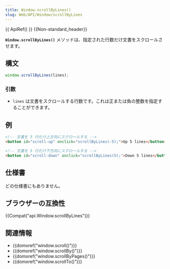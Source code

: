 ```yaml
---
title: Window.scrollByLines()
slug: Web/API/Window/scrollByLines
---
```


{{ ApiRef() }} {{Non-standard_header}}

**`Window.scrollByLines()`** メソッドは、指定された行数だけ文書をスクロールさせます。

## 構文

```js
window.scrollByLines(lines);
```

### 引数

- `lines` は文書をスクロールする行数です。これは正または負の整数を指定することができます。

## 例

```html
<!-- 文書を 5 行だけ上方向にスクロールする -->
<button id="scroll-up" onclick="scrollByLines(-5);">Up 5 lines</button>

<!-- 文書を 5 行だけ下方向にスクロールする -->
<button id="scroll-down" onclick="scrollByLines(5);">Down 5 lines</button>
```

## 仕様書

どの仕様書にもありません。

## ブラウザーの互換性

{{Compat("api.Window.scrollByLines")}}

## 関連情報

- {{domxref("window.scroll()")}}
- {{domxref("window.scrollBy()")}}
- {{domxref("window.scrollByPages()")}}
- {{domxref("window.scrollTo()")}}
